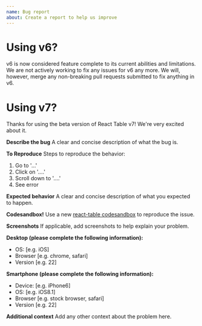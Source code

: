 ```yaml
---
name: Bug report
about: Create a report to help us improve
---
```


# Using v6?

v6 is now considered feature complete to its current abilities and limitations. We are not actively working to fix any issues for v6 any more. We will, however, merge any non-breaking pull requests submitted to fix anything in v6.

# Using v7?

Thanks for using the beta version of React Table v7! We're very excited about it.

**Describe the bug**
A clear and concise description of what the bug is.

**To Reproduce**
Steps to reproduce the behavior:

1. Go to '...'
2. Click on '....'
3. Scroll down to '....'
4. See error

**Expected behavior**
A clear and concise description of what you expected to happen.

**Codesandbox!**
Use a new [react-table codesandbox](https://codesandbox.io/s/m5lxzzpz69) to reproduce the issue.

**Screenshots**
If applicable, add screenshots to help explain your problem.

**Desktop (please complete the following information):**

- OS: [e.g. iOS]
- Browser [e.g. chrome, safari]
- Version [e.g. 22]

**Smartphone (please complete the following information):**

- Device: [e.g. iPhone6]
- OS: [e.g. iOS8.1]
- Browser [e.g. stock browser, safari]
- Version [e.g. 22]

**Additional context**
Add any other context about the problem here.
